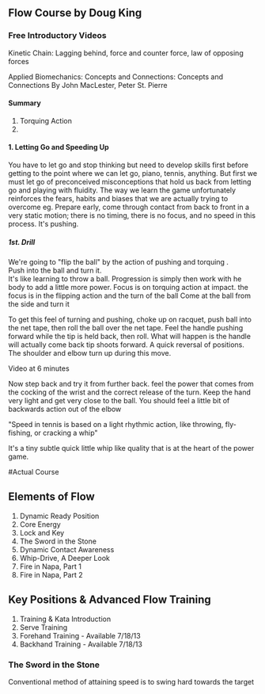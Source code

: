 ## Flow Course by Doug King

### Free Introductory Videos

Kinetic Chain:  Lagging behind, force and counter force, law of opposing forces

Applied Biomechanics: Concepts and Connections: Concepts and Connections
 By John MacLester, Peter St. Pierre

#### Summary

1. Torquing Action
2. 

#### 1. Letting Go and Speeding Up

You have to let go and stop thinking but need to develop skills first before getting to the point where we can let go, piano, tennis, anything.
But first we must let go of preconceived misconceptions that hold us back from  letting go and playing with fluidity.
The way we learn the game unfortunately reinforces the fears, habits and biases that we are actually trying to overcome eg.  Prepare early, come through contact from back to front in  a very static motion; there is no timing, there is no focus, and no speed in this process.  It's pushing.

##### 1st. Drill

We're going to "flip the ball" by the action of pushing and torquing .  
Push into the ball and turn it.  
It's like learning to throw a ball.
Progression is simply then work with he body to add a little more power. 
Focus is on torquing action at impact.  the focus is in the flipping action and the turn of the ball
Come at the ball from the side and turn it

To get this feel of turning and pushing, choke up on racquet, push ball into the net tape, then roll the ball over the net tape.
Feel the handle pushing forward while the tip is held back, then roll.  What will happen is the handle will 
actually come back tip shoots forward.  A quick reversal of positions.  The shoulder and elbow turn up during this move. 

Video at 6 minutes

Now step back and try it from further back.  feel the power that comes from the cocking of the wrist and the correct release of the turn.
Keep the hand very light and get very close to the ball.   You should feel a little bit of backwards action out of the elbow

"Speed in tennis is based on a light rhythmic action, like throwing, fly-fishing, or cracking a whip"

It's a tiny subtle quick little whip like quality that is at the heart of the power game.

#Actual Course

## Elements of Flow 

1. Dynamic Ready Position
2. Core Energy
3. Lock and Key
4. The Sword in the Stone
5. Dynamic Contact Awareness
6. Whip-Drive, A Deeper Look
7. Fire in Napa, Part 1
8. Fire in Napa, Part 2
	
## Key Positions & Advanced Flow Training

1. Training & Kata Introduction
2. Serve Training
3. Forehand Training - Available 7/18/13
4. Backhand Training - Available 7/18/13



### The Sword in the Stone

Conventional method of attaining speed is to swing hard towards the target












